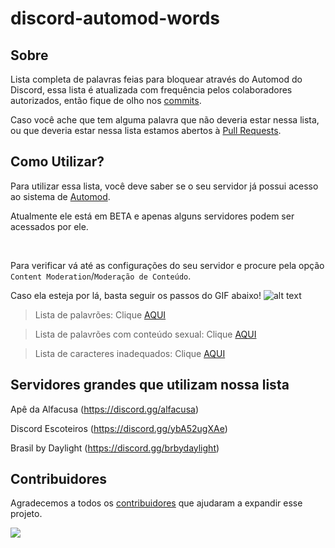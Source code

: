# discord-automod-words


## Sobre
Lista completa de palavras feias para bloquear através do Automod do Discord, essa lista é atualizada com frequência pelos colaboradores autorizados, então fique de olho nos [commits](https://github.com/DarkPizza/discord-automod-words/commits).

Caso você ache que tem alguma palavra que não deveria estar nessa lista, ou que deveria estar nessa lista estamos abertos à [Pull Requests](https://github.com/DarkPizza/discord-automod-words/pulls).


## Como Utilizar?
Para utilizar essa lista, você deve saber se o seu servidor já possui acesso ao sistema de [Automod](https://support.discord.com/hc/pt-br/articles/4421269296535).

Atualmente ele está em BETA e apenas alguns servidores podem ser acessados por ele.

󠂪

Para verificar vá até as configurações do seu servidor e procure pela opção `Content Moderation`/`Moderação de Conteúdo`.

Caso ela esteja por lá, basta seguir os passos do GIF abaixo!
![alt text](Gif_Tutorial-min.gif "Logo Title Text 1")

> Lista de palavrões: Clique [AQUI](https://raw.githubusercontent.com/DarkPizza/discord-automod-words/main/KeywordFilter01)

> Lista de palavrões com conteúdo sexual: Clique [AQUI](https://raw.githubusercontent.com/DarkPizza/discord-automod-words/main/KeywordFilter02)

> Lista de caracteres inadequados: Clique [AQUI](https://raw.githubusercontent.com/DarkPizza/discord-automod-words/main/KeywordFilter03)

## Servidores grandes que utilizam nossa lista
Apê da Alfacusa (https://discord.gg/alfacusa)

Discord Escoteiros (https://discord.gg/ybA52ugXAe)

Brasil by Daylight (https://discord.gg/brbydaylight)

## Contribuidores
Agradecemos a todos os [contribuidores](https://github.com/DarkPizza/discord-automod-words/graphs/contributors) que ajudaram a expandir esse projeto.

<a href="https://github.com/DarkPizza/discord-automod-words/graphs/contributors">
  <img src="https://contrib.rocks/image?repo=DarkPizza/discord-automod-words" />
</a>
